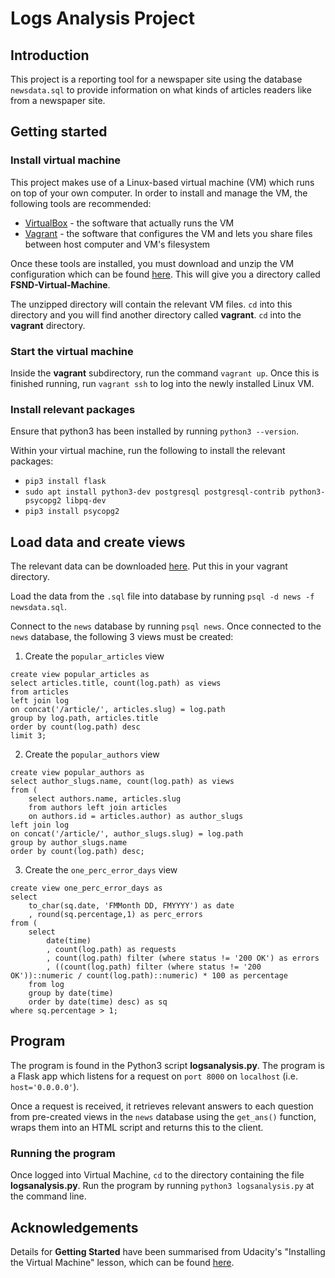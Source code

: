 # Logs Analysis Project
## Introduction
This project is a reporting tool for a newspaper site using the database `newsdata.sql` to provide information on what kinds of articles readers like from a newspaper site.

## Getting started
### Install virtual machine
This project makes use of a Linux-based virtual machine (VM) which runs on top of your own computer. In order to install and manage the VM, the following tools are recommended:

* [VirtualBox](https://www.virtualbox.org/wiki/Download_Old_Builds_5_1) - the software that actually runs the VM
* [Vagrant](https://www.vagrantup.com/) - the software that configures the VM and lets you share files between host computer and VM's filesystem

Once these tools are installed, you must download and unzip the VM configuration which can be found [here](https://s3.amazonaws.com/video.udacity-data.com/topher/2018/April/5acfbfa3_fsnd-virtual-machine/fsnd-virtual-machine.zip). This will give you a directory called **FSND-Virtual-Machine**.

The unzipped directory will contain the relevant VM files. `cd` into this directory and you will find another directory called **vagrant**. `cd` into the **vagrant** directory.

### Start the virtual machine
Inside the **vagrant** subdirectory, run the command `vagrant up`. Once this is finished running, run `vagrant ssh` to log into the newly installed Linux VM.

### Install relevant packages
Ensure that python3 has been installed by running `python3 --version`.

Within your virtual machine, run the following to install the relevant packages:
* `pip3 install flask`
* `sudo apt install python3-dev postgresql postgresql-contrib python3-psycopg2 libpq-dev`
* `pip3 install psycopg2`

## Load data and create views
The relevant data can be downloaded [here](https://d17h27t6h515a5.cloudfront.net/topher/2016/August/57b5f748_newsdata/newsdata.zip). Put this in your vagrant directory.

Load the data from the `.sql` file into database by running `psql -d news -f newsdata.sql`.

Connect to the `news` database by running `psql news`. Once connected to the `news` database, the following 3 views must be created:

1. Create the `popular_articles` view
```
create view popular_articles as 
select articles.title, count(log.path) as views 
from articles 
left join log 
on concat('/article/', articles.slug) = log.path 
group by log.path, articles.title 
order by count(log.path) desc 
limit 3;
```

2. Create the `popular_authors` view
```
create view popular_authors as
select author_slugs.name, count(log.path) as views
from (
    select authors.name, articles.slug 
    from authors left join articles 
    on authors.id = articles.author) as author_slugs 
left join log 
on concat('/article/', author_slugs.slug) = log.path 
group by author_slugs.name 
order by count(log.path) desc;
```

3. Create the `one_perc_error_days` view
```
create view one_perc_error_days as
select 
    to_char(sq.date, 'FMMonth DD, FMYYYY') as date
    , round(sq.percentage,1) as perc_errors 
from (
    select 
        date(time)
        , count(log.path) as requests
        , count(log.path) filter (where status != '200 OK') as errors
        , ((count(log.path) filter (where status != '200 OK'))::numeric / count(log.path)::numeric) * 100 as percentage
    from log 
    group by date(time)
    order by date(time) desc) as sq 
where sq.percentage > 1;
```

## Program
The program is found in the Python3 script **logsanalysis.py**. The program is a Flask app which listens for a request on `port 8000` on `localhost` (i.e. `host='0.0.0.0'`).

Once a request is received, it retrieves relevant answers to each question from pre-created views in the `news` database using the `get_ans()` function, wraps them into an HTML script and returns this to the client.

### Running the program
Once logged into Virtual Machine, `cd` to the directory containing the file **logsanalysis.py**. Run the program by running `python3 logsanalysis.py` at the command line.

## Acknowledgements
Details for **Getting Started** have been summarised from Udacity's "Installing the Virtual Machine" lesson, which can be found [here](https://classroom.udacity.com/nanodegrees/nd004/parts/51200cee-6bb3-4b55-b469-7d4dd9ad7765/modules/c57b57d4-29a8-4c5f-9bb8-5d53df3e48f4/lessons/5475ecd6-cfdb-4418-85a2-f2583074c08d/concepts/14c72fe3-e3fe-4959-9c4b-467cf5b7c3a0).